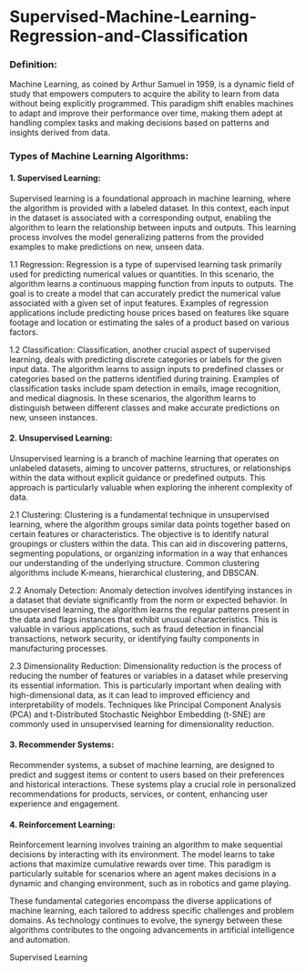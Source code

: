# Supervised-Machine-Learning-Regression-and-Classification

### Definition:
Machine Learning, as coined by Arthur Samuel in 1959, is a dynamic field of study that empowers computers to acquire the ability to learn from data without being explicitly programmed. This paradigm shift enables machines to adapt and improve their performance over time, making them adept at handling complex tasks and making decisions based on patterns and insights derived from data.

### Types of Machine Learning Algorithms:

#### 1. Supervised Learning:
Supervised learning is a foundational approach in machine learning, where the algorithm is provided with a labeled dataset. In this context, each input in the dataset is associated with a corresponding output, enabling the algorithm to learn the relationship between inputs and outputs. This learning process involves the model generalizing patterns from the provided examples to make predictions on new, unseen data.

1.1 Regression:
Regression is a type of supervised learning task primarily used for predicting numerical values or quantities. In this scenario, the algorithm learns a continuous mapping function from inputs to outputs. The goal is to create a model that can accurately predict the numerical value associated with a given set of input features. Examples of regression applications include predicting house prices based on features like square footage and location or estimating the sales of a product based on various factors.

1.2 Classification:
Classification, another crucial aspect of supervised learning, deals with predicting discrete categories or labels for the given input data. The algorithm learns to assign inputs to predefined classes or categories based on the patterns identified during training. Examples of classification tasks include spam detection in emails, image recognition, and medical diagnosis. In these scenarios, the algorithm learns to distinguish between different classes and make accurate predictions on new, unseen instances.

#### 2. Unsupervised Learning:
Unsupervised learning is a branch of machine learning that operates on unlabeled datasets, aiming to uncover patterns, structures, or relationships within the data without explicit guidance or predefined outputs. This approach is particularly valuable when exploring the inherent complexity of data.

2.1 Clustering:
Clustering is a fundamental technique in unsupervised learning, where the algorithm groups similar data points together based on certain features or characteristics. The objective is to identify natural groupings or clusters within the data. This can aid in discovering patterns, segmenting populations, or organizing information in a way that enhances our understanding of the underlying structure. Common clustering algorithms include K-means, hierarchical clustering, and DBSCAN.

2.2 Anomaly Detection:
Anomaly detection involves identifying instances in a dataset that deviate significantly from the norm or expected behavior. In unsupervised learning, the algorithm learns the regular patterns present in the data and flags instances that exhibit unusual characteristics. This is valuable in various applications, such as fraud detection in financial transactions, network security, or identifying faulty components in manufacturing processes.

2.3 Dimensionality Reduction:
Dimensionality reduction is the process of reducing the number of features or variables in a dataset while preserving its essential information. This is particularly important when dealing with high-dimensional data, as it can lead to improved efficiency and interpretability of models. Techniques like Principal Component Analysis (PCA) and t-Distributed Stochastic Neighbor Embedding (t-SNE) are commonly used in unsupervised learning for dimensionality reduction.


#### 3. Recommender Systems:
Recommender systems, a subset of machine learning, are designed to predict and suggest items or content to users based on their preferences and historical interactions. These systems play a crucial role in personalized recommendations for products, services, or content, enhancing user experience and engagement.

#### 4. Reinforcement Learning:
Reinforcement learning involves training an algorithm to make sequential decisions by interacting with its environment. The model learns to take actions that maximize cumulative rewards over time. This paradigm is particularly suitable for scenarios where an agent makes decisions in a dynamic and changing environment, such as in robotics and game playing.

These fundamental categories encompass the diverse applications of machine learning, each tailored to address specific challenges and problem domains. As technology continues to evolve, the synergy between these algorithms contributes to the ongoing advancements in artificial intelligence and automation.



Supervised Learning
